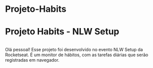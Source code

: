 # Projeto-Habits

 <h1>Projeto Habits - NLW Setup</h1>

 <img scr="./Assets/folder.png">


 Olá pessoal!
 Esse projeto foi desenvolvido no evento NLW Setup da Rocketseat.
 É um monitor de hábitos, com as tarefas diárias que serão registradas em navegador.